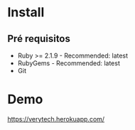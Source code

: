 # Install

## Pré requisitos

- Ruby >= 2.1.9 - Recommended: latest
- RubyGems      - Recommended: latest
- Git


# Demo

https://verytech.herokuapp.com/
